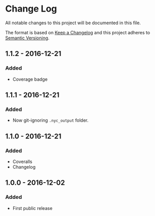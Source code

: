 # Change Log
All notable changes to this project will be documented in this file.

The format is based on [Keep a Changelog](http://keepachangelog.com/)
and this project adheres to [Semantic Versioning](http://semver.org/).

## 1.1.2 - 2016-12-21
### Added
- Coverage badge

## 1.1.1 - 2016-12-21
### Added
- Now git-ignoring `.nyc_output` folder.

## 1.1.0 - 2016-12-21
### Added
- Coveralls
- Changelog

## 1.0.0 - 2016-12-02
### Added
- First public release

[1.1.0]: https://github.com/code-and-send/object-set-all-values-to/compare/v1.0.0...v1.1.0
